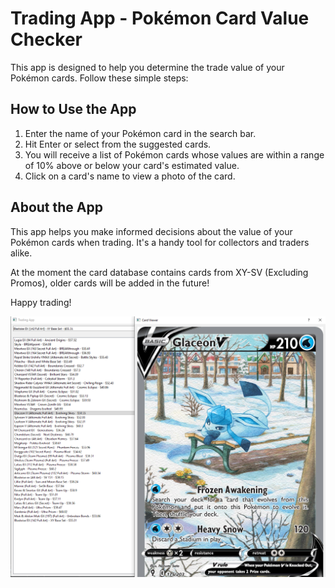 <!-- Trading App - Pokémon Card Value Checker -->

# Trading App - Pokémon Card Value Checker

This app is designed to help you determine the trade value of your Pokémon cards. Follow these simple steps:

## How to Use the App

1. Enter the name of your Pokémon card in the search bar.
2. Hit Enter or select from the suggested cards.
3. You will receive a list of Pokémon cards whose values are within a range of 10% above or below your card's estimated value.
4. Click on a card's name to view a photo of the card.

## About the App

This app helps you make informed decisions about the value of your Pokémon cards when trading. It's a handy tool for collectors and traders alike. 

At the moment the card database contains cards from XY-SV (Excluding Promos), older cards will be added in the future!

Happy trading!

![Screenshot](App.png)
